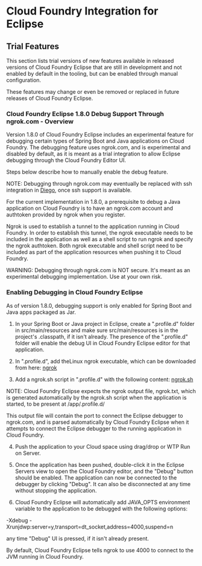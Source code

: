 # Cloud Foundry Integration for Eclipse

  
## Trial Features

This section lists trial versions of new features available in released versions of Cloud Foundry Eclipse that
are still in development and not enabled by default in the tooling, but can be enabled through manual configuration.

These features may change or even be removed or replaced in future releases of Cloud Foundry Eclipse.

### Cloud Foundry Eclipse 1.8.0 Debug Support Through ngrok.com - Overview

Version 1.8.0 of Cloud Foundry Eclipse includes an experimental feature for debugging certain types of Spring Boot
and Java applications on Cloud Foundry. The debugging feature uses ngrok.com, and is experimental and disabled by default, as it is meant as a trial integration to allow Eclipse debugging through the Cloud Foundry Editor UI.

Steps below describe how to manually enable the debug feature.

NOTE: Debugging through ngrok.com may eventually be replaced with ssh integration in [Diego](https://github.com/cloudfoundry-incubator/diego-design-notes#diego-design-notes), once ssh support is available.

For the current implementation in 1.8.0, a prerequisite to debug a Java application on Cloud Foundry is to have an ngrok.com account and authtoken provided by ngrok when you register. 

Ngrok is used to establish a tunnel to the application running in Cloud Foundry. In order to establish this tunnel, the ngrok executable needs to be included in the application as well as a shell script to
run ngrok and specify the ngrok authtoken. Both ngrok executable and shell script need to be included as part of the application resources when pushing it to Cloud Foundry.

WARNING: Debugging through ngrok.com is NOT secure. It's meant as an experimental debugging implementation. Use at your own risk.

### Enabling Debugging in Cloud Foundry Eclipse

As of version 1.8.0, debugging support is only enabled for Spring Boot and Java apps packaged as Jar.

1. In your Spring Boot or Java project in Eclipse, create a ".profile.d" folder in src/main/resources and make sure src/main/resources is in the project's .classpath, if it isn't already. The presence of the ".profile.d" folder will enable the debug UI in Cloud Foundry Eclipse editor for that application.

2. In ".profile.d", add theLinux ngrok executable, which can be downloaded from here: [ngrok](https://ngrok.com/download)

3. Add a ngrok.sh script in ".profile.d" with the following content: [ngrok.sh](ngrok.sh)

NOTE: Cloud Foundry Eclipse expects the ngrok output file, ngrok.txt, which is generated automatically by the ngrok.sh script when the application is started, to be present at /app/.profile.d/

This output file will contain the port to connect the Eclipse debugger to ngrok.com, and is parsed automatically by Cloud Foundry Eclipse when it attempts to connect the Eclipse debugger to the running application in Cloud Foundry.

4. Push the application to your Cloud space using drag/drop or WTP Run on Server.

5. Once the application has been pushed, double-click it in the Eclipse Servers view to open the Cloud Foundry editor, and the "Debug" button should be enabled. The application can now be connected to the debugger by clicking "Debug". It can also be disconnected at any time without stopping the application.

6. Cloud Foundry Eclipse will automatically add JAVA_OPTS environment variable to the application to be debugged with the following options:

-Xdebug -Xrunjdwp:server=y,transport=dt_socket,address=4000,suspend=n

any time "Debug" UI is pressed, if it isn't already present.

By default, Cloud Foundry Eclipse tells ngrok to use 4000 to connect to the JVM running in Cloud Foundry.